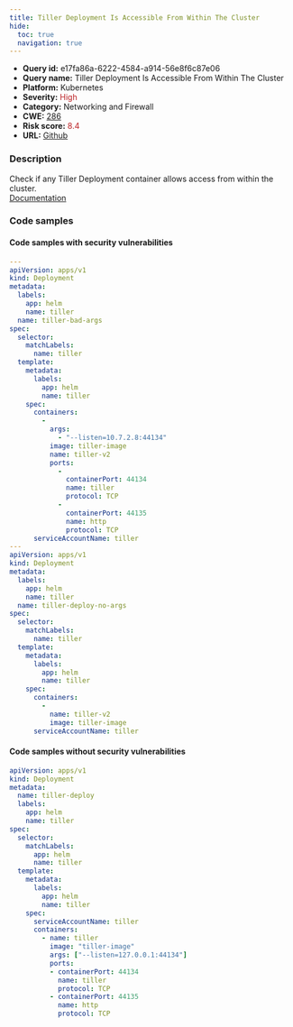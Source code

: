 ```yaml
---
title: Tiller Deployment Is Accessible From Within The Cluster
hide:
  toc: true
  navigation: true
---
```


<style>
  .highlight .hll {
    background-color: #ff171742;
  }
  .md-content {
    max-width: 1100px;
    margin: 0 auto;
  }
</style>

-   **Query id:** e17fa86a-6222-4584-a914-56e8f6c87e06
-   **Query name:** Tiller Deployment Is Accessible From Within The Cluster
-   **Platform:** Kubernetes
-   **Severity:** <span style="color:#bb2124">High</span>
-   **Category:** Networking and Firewall
-   **CWE:** <a href="https://cwe.mitre.org/data/definitions/286.html" onclick="newWindowOpenerSafe(event, 'https://cwe.mitre.org/data/definitions/286.html')">286</a>
-   **Risk score:** <span style="color:#bb2124">8.4</span>
-   **URL:** [Github](https://github.com/Checkmarx/kics/tree/master/assets/queries/k8s/tiller_deployment_is_accessible_from_within_the_cluster)

### Description
Check if any Tiller Deployment container allows access from within the cluster.<br>
[Documentation](https://kubernetes.io/docs/concepts/containers/images/)

### Code samples
#### Code samples with security vulnerabilities
```yaml title="Positive test num. 1 - yaml file" hl_lines="53 21"
---
apiVersion: apps/v1
kind: Deployment
metadata:
  labels:
    app: helm
    name: tiller
  name: tiller-bad-args
spec:
  selector:
    matchLabels:
      name: tiller
  template:
    metadata:
      labels:
        app: helm
        name: tiller
    spec:
      containers:
        -
          args:
            - "--listen=10.7.2.8:44134"
          image: tiller-image
          name: tiller-v2
          ports:
            -
              containerPort: 44134
              name: tiller
              protocol: TCP
            -
              containerPort: 44135
              name: http
              protocol: TCP
      serviceAccountName: tiller
---
apiVersion: apps/v1
kind: Deployment
metadata:
  labels:
    app: helm
    name: tiller
  name: tiller-deploy-no-args
spec:
  selector:
    matchLabels:
      name: tiller
  template:
    metadata:
      labels:
        app: helm
        name: tiller
    spec:
      containers:
        -
          name: tiller-v2
          image: tiller-image
      serviceAccountName: tiller

```


#### Code samples without security vulnerabilities
```yaml title="Negative test num. 1 - yaml file"
apiVersion: apps/v1
kind: Deployment
metadata:
  name: tiller-deploy
  labels:
    app: helm
    name: tiller
spec:
  selector:
    matchLabels:
      app: helm
      name: tiller
  template:
    metadata:
      labels:
        app: helm
        name: tiller
    spec:
      serviceAccountName: tiller
      containers:
        - name: tiller
          image: "tiller-image"
          args: ["--listen=127.0.0.1:44134"]
          ports:
          - containerPort: 44134
            name: tiller
            protocol: TCP
          - containerPort: 44135
            name: http
            protocol: TCP

```

